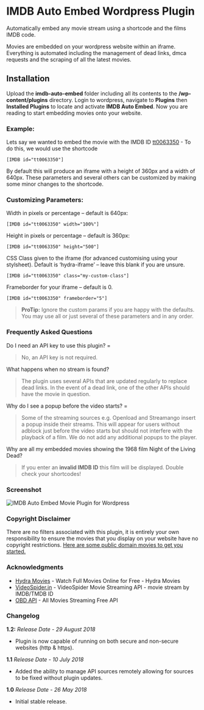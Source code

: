 # IMDB Auto Embed Wordpress Plugin

Automatically embed any movie stream using a shortcode and the films IMDB code. 

Movies are embedded on your wordpress website within an iframe. Everything is automated including the management of dead links, dmca requests and the scraping of all the latest movies.

## Installation

Upload the **imdb-auto-embed** folder including all its contents to the **/wp-content/plugins** directory. Login to wordpress, navigate to **Plugins** then **Installed Plugins** to locate and activate **IMDB Auto Embed**. Now you are reading to start embedding movies onto your website.

### Example:

Lets say we wanted to embed the movie with the IMDB ID [tt0063350](https://www.imdb.com/title/tt0063350/) - To do this, we would use the shortcode   

```[IMDB id="tt0063350"]```

By default this will produce an iframe with a height of 360px and a width of 640px. These parameters and several others can be customized by making some minor changes to the shortcode.

###  Customizing Parameters:

Width in pixels or percentage – default is 640px:

```[IMDB id="tt0063350" width="100%"]```

Height in pixels or percentage – default is 360px:

```[IMDB id="tt0063350" height="500"]```

CSS Class given to the iframe (for advanced customising using your stylsheet). Default is ‘hydra-iframe’ – leave this blank if you are unsure.

```[IMDB id="tt0063350" class="my-custom-class"]```

Frameborder for your iframe – default is 0.

```[IMDB id="tt0063350" frameborder="5"]```

> **ProTip:** Ignore the custom params if you are happy with the defaults. You may use all or just several of these parameters and in any order.

###  Frequently Asked Questions

Do I need an API key to use this plugin? =

> No, an API key is not required.

What happens when no stream is found?

> The plugin uses several APIs that are updated regularly to replace dead links. In the event of a dead link, one of the other APIs should have the movie in question.

Why do I see a popup before the video starts? =

> Some of the streaming sources e.g. Openload and Streamango insert a popup inside their streams. This will appear for users without adblock just before the video starts but should not interfere with the playback of a film. We do not add any additional popups to the player.

Why are all my embedded movies showing the 1968 film Night of the Living Dead?

> If you enter an **invalid IMDB ID** this film will be displayed. Double check your shortcodes!

###  Screenshot


![IMDB Auto Embed Movie Plugin for Wordpress](https://github.com/Kay-Tan/imdb-auto-embed/blob/master/assets/screenshot-1.png?raw=true)

###  Copyright Disclaimer

There are no filters associated with this plugin, it is entirely your own responsibility to ensure the movies that you display on your website have no copyright restrictions. [Here are some public domain movies to get you started.](https://en.wikipedia.org/wiki/List_of_films_in_the_public_domain_in_the_United_States#Films)

### Acknowledgments

* [Hydra Movies](https://hydramovies.com/) - Watch Full Movies Online for Free - Hydra Movies
* [VideoSpider.in](https://videospider.in/) - VideoSpider Movie Streaming API - movie stream by IMDB/TMDB ID
* [OBD API](https://api.odb.to/) - All Movies Streaming Free API

###  Changelog

**1.2:**
*Release Date - 29 August 2018*

* Plugin is now capable of running on both secure and non-secure websites (http & https).

**1.1**
*Release Date - 10 July 2018*

* Added the ability to manage API sources remotely allowing for sources to be fixed without plugin updates.

**1.0**
*Release Date - 26 May 2018*

* Initial stable release.
